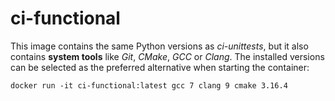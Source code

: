 # ci-functional

This image contains the same Python versions as _ci-unittests_, but it also contains **system tools**
like _Git_, _CMake_, _GCC_ or _Clang_. The installed versions can  be selected as the preferred alternative
when starting the container:

```
docker run -it ci-functional:latest gcc 7 clang 9 cmake 3.16.4
```
